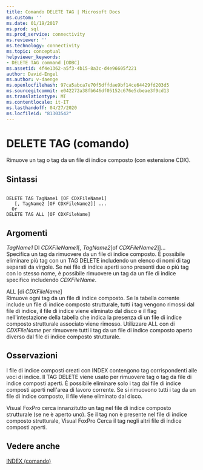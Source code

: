 ```yaml
---
title: Comando DELETE TAG | Microsoft Docs
ms.custom: ''
ms.date: 01/19/2017
ms.prod: sql
ms.prod_service: connectivity
ms.reviewer: ''
ms.technology: connectivity
ms.topic: conceptual
helpviewer_keywords:
- DELETE TAG command [ODBC]
ms.assetid: 4f4e1362-a5f3-4b15-8a3c-d4e96605f221
author: David-Engel
ms.author: v-daenge
ms.openlocfilehash: 97ca5abca7e70f5dffdae9bf14ce64429fd203d5
ms.sourcegitcommit: e042272a38fb646df05152c676e5cbeae3f9cd13
ms.translationtype: MT
ms.contentlocale: it-IT
ms.lasthandoff: 04/27/2020
ms.locfileid: "81303542"
---
```

# <a name="delete-tag-command"></a>DELETE TAG (comando)
Rimuove un tag o tag da un file di indice composto (con estensione CDX).  
  
## <a name="syntax"></a>Sintassi  
  
```  
  
DELETE TAG TagName1 [OF CDXFileName1]  
   [, TagName2 [OF CDXFileName2]] ...  
  Or   
DELETE TAG ALL [OF CDXFileName]  
```  
  
## <a name="arguments"></a>Argomenti  
 *TagName1* DI *CDXFileName1*[, *TagName2*[of *CDXFileName2*]]...  
 Specifica un tag da rimuovere da un file di indice composto. È possibile eliminare più tag con un TAG DELETE includendo un elenco di nomi di tag separati da virgole. Se nei file di indice aperti sono presenti due o più tag con lo stesso nome, è possibile rimuovere un tag da un file di indice specifico includendo *CDXFileName*.  
  
 ALL [di *CDXFileName*]  
 Rimuove ogni tag da un file di indice composto. Se la tabella corrente include un file di indice composto strutturale, tutti i tag vengono rimossi dal file di indice, il file di indice viene eliminato dal disco e il flag nell'intestazione della tabella che indica la presenza di un file di indice composto strutturale associato viene rimosso. Utilizzare ALL con di *CDXFileName* per rimuovere tutti i tag da un file di indice composto aperto diverso dal file di indice composto strutturale.  
  
## <a name="remarks"></a>Osservazioni  
 I file di indice composti creati con INDEX contengono tag corrispondenti alle voci di indice. Il TAG DELETE viene usato per rimuovere tag o tag da file di indice composti aperti. È possibile eliminare solo i tag dai file di indice composti aperti nell'area di lavoro corrente. Se si rimuovono tutti i tag da un file di indice composto, il file viene eliminato dal disco.  
  
 Visual FoxPro cerca innanzitutto un tag nel file di indice composto strutturale (se ne è aperto uno). Se il tag non è presente nel file di indice composto strutturale, Visual FoxPro Cerca il tag negli altri file di indice composti aperti.  
  
## <a name="see-also"></a>Vedere anche  
 [INDEX (comando)](../../odbc/microsoft/index-command.md)
